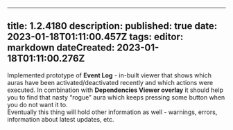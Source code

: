 
---
title: 1.2.4180
description: 
published: true
date: 2023-01-18T01:11:00.457Z
tags: 
editor: markdown
dateCreated: 2023-01-18T01:11:00.276Z
---		
		
Implemented prototype of **Event Log** - in-built viewer that shows which auras have been activated/deactivated recently and which actions were executed. In combination with **Dependencies Viewer overlay** it should help you to find that nasty “rogue” aura which keeps pressing some button when you do not want it to.  
Eventually this thing will hold other information as well - warnings, errors, information about latest updates, etc.